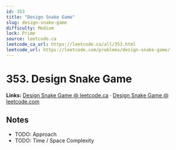```yaml
--- 
id: 353
title: "Design Snake Game"
slug: design-snake-game
difficulty: Medium
lock: Prime
source: leetcode.ca
leetcode_ca_url: https://leetcode.ca/all/353.html
leetcode_url: https://leetcode.com/problems/design-snake-game/
---
```


# 353. Design Snake Game

**Links:** [Design Snake Game @ leetcode.ca](https://leetcode.ca/all/353.html) · [Design Snake Game @ leetcode.com](https://leetcode.com/problems/design-snake-game/)

## Notes
- TODO: Approach
- TODO: Time / Space Complexity
